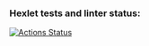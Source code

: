 ### Hexlet tests and linter status:
[![Actions Status](https://github.com/Max-ghub/frontend-project-46/workflows/hexlet-check/badge.svg)](https://github.com/Max-ghub/frontend-project-46/actions)